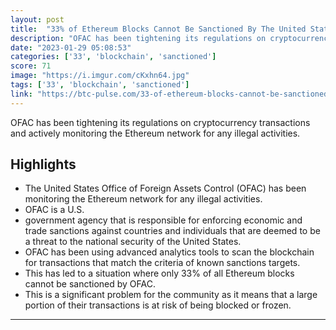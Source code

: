 ```yaml
---
layout: post
title:  "33% of Ethereum Blocks Cannot Be Sanctioned By The United States"
description: "OFAC has been tightening its regulations on cryptocurrency transactions and actively monitoring the Ethereum network for any illegal activities."
date: "2023-01-29 05:08:53"
categories: ['33', 'blockchain', 'sanctioned']
score: 71
image: "https://i.imgur.com/cKxhn64.jpg"
tags: ['33', 'blockchain', 'sanctioned']
link: "https://btc-pulse.com/33-of-ethereum-blocks-cannot-be-sanctioned-by-the-united-states/"
---
```


OFAC has been tightening its regulations on cryptocurrency transactions and actively monitoring the Ethereum network for any illegal activities.

## Highlights

- The United States Office of Foreign Assets Control (OFAC) has been monitoring the Ethereum network for any illegal activities.
- OFAC is a U.S.
- government agency that is responsible for enforcing economic and trade sanctions against countries and individuals that are deemed to be a threat to the national security of the United States.
- OFAC has been using advanced analytics tools to scan the blockchain for transactions that match the criteria of known sanctions targets.
- This has led to a situation where only 33% of all Ethereum blocks cannot be sanctioned by OFAC.
- This is a significant problem for the community as it means that a large portion of their transactions is at risk of being blocked or frozen.

---
